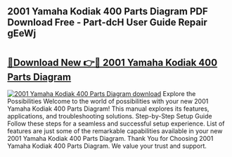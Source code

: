 ## 2001 Yamaha Kodiak 400 Parts Diagram PDF Download Free - Part-dcH User Guide Repair gEeWj

# <h2><a href="http://dfu8737.blite.top/?on=2001+Yamaha+Kodiak+400+Parts+Diagram">🔗Download New 👉🔴 2001 Yamaha Kodiak 400 Parts Diagram</a></h2>

[![2001 Yamaha Kodiak 400 Parts Diagram download](https://i.imgur.com/lujVjoI.png)](http://dfu8737.blite.top/?on=2001+Yamaha+Kodiak+400+Parts+Diagram)
Explore the Possibilities Welcome to the world of possibilities with your new 2001 Yamaha Kodiak 400 Parts Diagram! This manual explores its features, applications, and troubleshooting solutions. Step-by-Step Setup Guide Follow these steps for a seamless and successful setup experience. List of features are just some of the remarkable capabilities available in your new 2001 Yamaha Kodiak 400 Parts Diagram. Thank You for Choosing 2001 Yamaha Kodiak 400 Parts Diagram. We value your trust and support.

